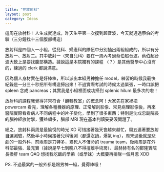 ```yaml
---
title: "在放射科"
layout: post
category: Ideas
---
```


這周在放射科！人生成就達成，昨天生平第一次摸到超音波，今天就通過蔡伯的考驗（三分鐘找十三個腹部構造）

放射科是四個人一小組，從兒科、婦產科的隊伍中分別抽出兩組組成的，所以有分放射一、放射二。其中放射一（來自兒科）要在一周內考過蔡伯超音波。蔡伯超音波大致上是要找腹部構造。據說這是本院獨有的課程 （？）是其他醫學中心沒有的，練過的 clerk 都說滿意。

因為個人身材實在是好棒棒，所以派出本組男神擔任 model，練習的時候我最快紀錄是一分三十秒把所有構造掃出來！不過實際考試的時候太過緊張，一時口誤把 spleen 念成 pancreas；其實我是小組裡面成功掃到 splenic hilum 最多次的啦！

放射科的課程我覺得非常符合「翻轉教室」的概念阿！大家先在家裡把 powercam 看完，理解各種機器的原理、正常解剖影像、常見病理影像後，再來醫院實際看看病人不同病程中的片子變化，學到了很多東西；特別是沈戊忠副院長的腦神經放射學，獲益頗多，腦部 MRI 現在基本判讀妥妥沒問題了。

總之，放射科兩周是最愉悅的時光 XD 可惜接著幾天會越來越忙，周五連著要放射自選測驗，然後半小時候接著兒科後測（都還沒讀，爆氣 ing），周末過後就是悲劇的一般外科，前兩周是刀特多，累死人不償命的 trauma team，後兩周是在外科部最強、最充實（據說是早七到晚八不得擅離手術房）、最赫赫有名的鄭隆賓院長換肝 team QAQ 想找我吃飯的學弟（或學妹）大概要再排隊一個月惹 XDD

PS. 不過最累的一般外都是跟男神一組，覺得棒哦！
